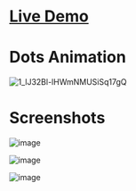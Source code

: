 # <a href="https://madhav2008.github.io/Dots-Animation-Effect/">Live Demo</a>

# Dots Animation

![1_lJ32Bl-lHWmNMUSiSq17gQ](https://user-images.githubusercontent.com/72864817/171863780-16f7afb7-32a5-4547-a427-23c8a8ed0524.png)

# Screenshots

![image](https://user-images.githubusercontent.com/72864817/171988448-a8636b7c-6d7a-4c25-ab1f-10e49e2c6b1a.png)

![image](https://user-images.githubusercontent.com/72864817/171988479-13fe8d95-0d6d-48f3-9069-6f210ad0676b.png)

![image](https://user-images.githubusercontent.com/72864817/171988506-8eac4690-1fbb-4a78-8e52-f4bbd5ede743.png)
